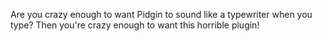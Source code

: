 Are you crazy enough to want Pidgin to sound like a typewriter when you type?  Then you're crazy enough to want this horrible plugin!